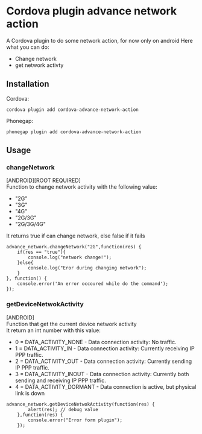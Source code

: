 # Cordova plugin advance network action

A Cordova plugin to do some network action, for now only on android
Here what you can do:
* Change network 
* get network activty


## Installation

Cordova: 
```
cordova plugin add cordova-advance-network-action
```

Phonegap:
```
phonegap plugin add cordova-advance-network-action
```

## Usage

### changeNetwork 
[ANDROID][ROOT REQUIRED]  
Function to change network activity with the following value:  
* "2G" 
* "3G"
* "4G"
* "2G/3G"
* "2G/3G/4G"

It returns true if can change network, else false if it fails

```
advance_network.changeNetwork("2G",function(res) {
    if(res == "true"){
        console.log("network change!");
    }else{
        console.log("Eror during changing network");
    }
}, function() {
    console.error('An error occoured while do the command');
});
```

### getDeviceNetwokActivity
[ANDROID]  
Function that get the current device network activity  
It return an int number with this value:
* 0 = DATA_ACTIVITY_NONE - Data connection activity: No traffic.  
* 1 = DATA_ACTIVITY_IN - Data connection activity: Currently receiving IP PPP traffic.  
* 2 = DATA_ACTIVITY_OUT - Data connection activity: Currently sending IP PPP traffic.  
* 3 = DATA_ACTIVITY_INOUT - Data connection activity: Currently both sending and receiving IP PPP traffic.  
* 4 = DATA_ACTIVITY_DORMANT - Data connection is active, but physical link is down  

```
advance_network.getDeviceNetwokActivity(function(res) {
        alert(res); // debug value
    },function(res) {
        console.error("Error form plugin");
    });
```
